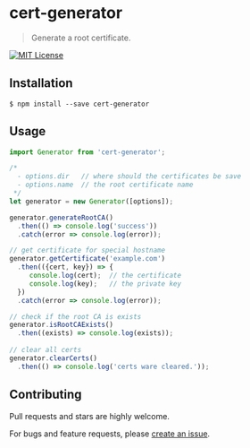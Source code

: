 # cert-generator

> Generate a root certificate.

[![MIT License](https://img.shields.io/badge/license-MIT_License-green.svg?style=flat-square)](https://github.com/bubkoo/cert-generator/blob/master/LICENSE)

## Installation

```
$ npm install --save cert-generator
```

## Usage

```js
import Generator from 'cert-generator';

/*
  - options.dir   // where should the certificates be save
  - options.name  // the root certificate name
 */
let generator = new Generator([options]);

generator.generateRootCA()
  .then(() => console.log('success'))
  .catch(error => console.log(error));

// get certificate for special hostname
generator.getCertificate('example.com')
  .then(({cert, key}) => {
     console.log(cert);  // the certificate
     console.log(key);   // the private key
  })
  .catch(error => console.log(error));

// check if the root CA is exists  
generator.isRootCAExists()
  .then((exists) => console.log(exists));
  
// clear all certs
generator.clearCerts()
  .then(() => console.log('certs ware cleared.'));
```


## Contributing

Pull requests and stars are highly welcome.

For bugs and feature requests, please [create an issue](https://github.com/bubkoo/cert-generator/issues/new).
